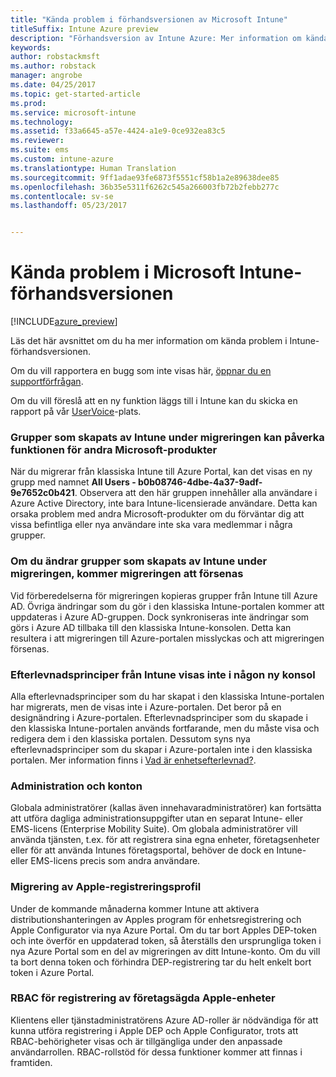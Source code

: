 ```yaml
---
title: "Kända problem i förhandsversionen av Microsoft Intune"
titleSuffix: Intune Azure preview
description: "Förhandsversion av Intune Azure: Mer information om kända problem i förhandsversionen"
keywords: 
author: robstackmsft
ms.author: robstack
manager: angrobe
ms.date: 04/25/2017
ms.topic: get-started-article
ms.prod: 
ms.service: microsoft-intune
ms.technology: 
ms.assetid: f33a6645-a57e-4424-a1e9-0ce932ea83c5
ms.reviewer: 
ms.suite: ems
ms.custom: intune-azure
ms.translationtype: Human Translation
ms.sourcegitcommit: 9ff1adae93fe6873f5551cf58b1a2e89638dee85
ms.openlocfilehash: 36b35e5311f6262c545a266003fb72b2febb277c
ms.contentlocale: sv-se
ms.lasthandoff: 05/23/2017


---
```


# <a name="known-issues-in-the-microsoft-intune-preview"></a>Kända problem i Microsoft Intune-förhandsversionen


[!INCLUDE[azure_preview](./includes/azure_preview.md)]


Läs det här avsnittet om du ha mer information om kända problem i Intune-förhandsversionen.

Om du vill rapportera en bugg som inte visas här, [öppnar du en supportförfrågan](https://docs.microsoft.com/intune-classic/troubleshoot/get-support).

Om du vill föreslå att en ny funktion läggs till i Intune kan du skicka en rapport på vår [UserVoice](https://microsoftintune.uservoice.com/forums/291681-ideas/category/189016-azure-admin-console)-plats.

### <a name="groups-created-by-intune-during-migration-might-affect-functionality-of-other-microsoft-products"></a>Grupper som skapats av Intune under migreringen kan påverka funktionen för andra Microsoft-produkter

När du migrerar från klassiska Intune till Azure Portal, kan det visas en ny grupp med namnet **All Users - b0b08746-4dbe-4a37-9adf-9e7652c0b421**. Observera att den här gruppen innehåller alla användare i Azure Active Directory, inte bara Intune-licensierade användare. Detta kan orsaka problem med andra Microsoft-produkter om du förväntar dig att vissa befintliga eller nya användare inte ska vara medlemmar i några grupper.

### <a name="altering-groups-created-by-intune-during-migration-will-delay-migration"></a>Om du ändrar grupper som skapats av Intune under migreringen, kommer migreringen att försenas

Vid förberedelserna för migreringen kopieras grupper från Intune till Azure AD. Övriga ändringar som du gör i den klassiska Intune-portalen kommer att uppdateras i Azure AD-gruppen. Dock synkroniseras inte ändringar som görs i Azure AD tillbaka till den klassiska Intune-konsolen. Detta kan resultera i att migreringen till Azure-portalen misslyckas och att migreringen försenas.

### <a name="compliance-policies-from-intune-will-not-show-up-in-new-console"></a>Efterlevnadsprinciper från Intune visas inte i någon ny konsol

Alla efterlevnadsprinciper som du har skapat i den klassiska Intune-portalen har migrerats, men de visas inte i Azure-portalen. Det beror på en designändring i Azure-portalen. Efterlevnadsprinciper som du skapade i den klassiska Intune-portalen används fortfarande, men du måste visa och redigera dem i den klassiska portalen.
Dessutom syns nya efterlevnadsprinciper som du skapar i Azure-portalen inte i den klassiska portalen.
Mer information finns i [Vad är enhetsefterlevnad?](device-compliance.md).




### <a name="administration-and-accounts"></a>Administration och konton

Globala administratörer (kallas även innehavaradministratörer) kan fortsätta att utföra dagliga administrationsuppgifter utan en separat Intune- eller EMS-licens (Enterprise Mobility Suite). Om globala administratörer vill använda tjänsten, t.ex. för att registrera sina egna enheter, företagsenheter eller för att använda Intunes företagsportal, behöver de dock en Intune- eller EMS-licens precis som andra användare.

### <a name="apple-enrollment-profile-migration"></a>Migrering av Apple-registreringsprofil
Under de kommande månaderna kommer Intune att aktivera distributionshanteringen av Apples program för enhetsregistrering och Apple Configurator via nya Azure Portal. Om du tar bort Apples DEP-token och inte överför en uppdaterad token, så återställs den ursprungliga token i nya Azure Portal som en del av migreringen av ditt Intune-konto. Om du vill ta bort denna token och förhindra DEP-registrering tar du helt enkelt bort token i Azure Portal. 

### <a name="rbac-for-apple-corporate-owned-device-enrollment"></a>RBAC för registrering av företagsägda Apple-enheter
Klientens eller tjänstadministratörens Azure AD-roller är nödvändiga för att kunna utföra registrering i Apple DEP och Apple Configurator, trots att RBAC-behörigheter visas och är tillgängliga under den anpassade användarrollen. RBAC-rollstöd för dessa funktioner kommer att finnas i framtiden.

